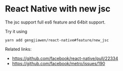 # React Native with new jsc 
The jsc support full es6 feature and 64bit support.

Try it using 
```
yarn add gengjiawen/react-native#feature/new_jsc
```

Related links:
* https://github.com/facebook/react-native/pull/22334
* https://github.com/facebook/metro/issues/190
